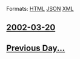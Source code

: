 
Formats: [HTML](2002/03/20/index.html)  [JSON](2002/03/20/index.json)  [XML](2002/03/20/index.xml)  

## [2002-03-20](/news/2002/03/20/index.md)

## [Previous Day...](/news/2002/03/19/index.md)

